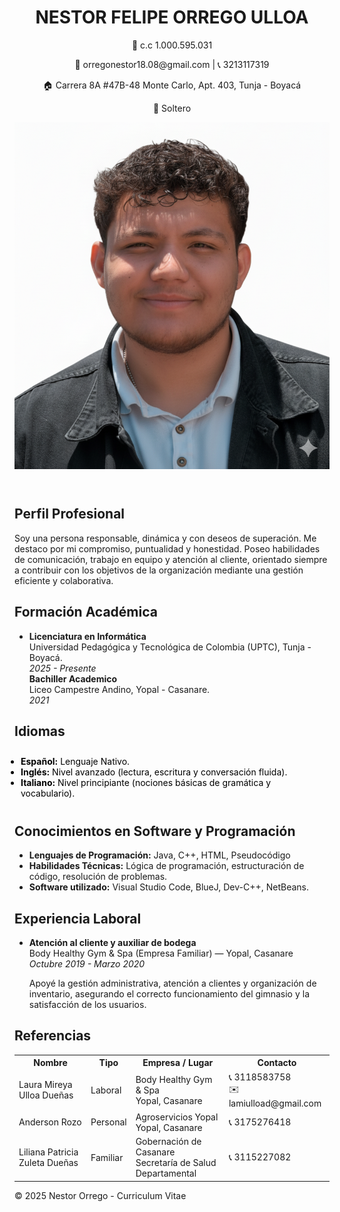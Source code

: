 <!DOCTYPE html>
<html lang="es">

<head>
  <meta charset="UTF-8">
  <meta name="viewport" content="width=device-width, initial-scale=1.0">
 
</head>

<body>

  <header>
    <h1>NESTOR FELIPE ORREGO ULLOA</h1>
    <p>👤 c.c 1.000.595.031</p>
    <p>📧 orregonestor18.08@gmail.com | 📞 3213117319</p>
    <p>🏠 Carrera 8A #47B-48 Monte Carlo, Apt. 403, Tunja - Boyacá</p>
    <p>💼 Soltero</p>
    <img src="perfil.png" alt="Nestor Orrego">
  </header>

  <section>
    <h2>Perfil Profesional</h2>
    <p>
      Soy una persona responsable, dinámica y con deseos de superación. Me destaco por mi compromiso, puntualidad y
      honestidad. Poseo habilidades de comunicación, trabajo en equipo y atención al cliente, orientado siempre a
      contribuir con los objetivos de la organización mediante una gestión eficiente y colaborativa.
    </p>
  </section>

  <section>
    <h2>Formación Académica</h2>
    <ul>
      <li>
        <strong>Licenciatura en Informática</strong><br>
        Universidad Pedagógica y Tecnológica de Colombia (UPTC), Tunja - Boyacá.<br>
        <em>2025 - Presente</em> <br>
        <strong>Bachiller Academico</strong><br>
        Liceo Campestre Andino, Yopal - Casanare.<br>
        <em>2021</em>

  </section>
  
  <section>
    <h2>Idiomas</h2>
    <ul style="color: rgb(0, 0, 0); padding: 10px;">
      <li><strong>Español:</strong> Lenguaje Nativo.</li>
      <li><strong>Inglés:</strong> Nivel avanzado (lectura, escritura y conversación fluida).</li>
      <li><strong>Italiano:</strong> Nivel principiante (nociones básicas de gramática y vocabulario).</li>
    </ul>
  </section>

  <section>
    <h2>Conocimientos en Software y Programación</h2>
    <ul>
      <li><strong>Lenguajes de Programación:</strong> Java, C++, HTML, Pseudocódigo</li>
      <li><strong>Habilidades Técnicas:</strong> Lógica de programación, estructuración de código, resolución de
        problemas.</li>
      <li><strong>Software utilizado:</strong> Visual Studio Code, BlueJ, Dev-C++, NetBeans.</li>
    </ul>
  </section>

  <section>
    <h2>Experiencia Laboral</h2>
    <ul>
      <li>
        <strong>Atención al cliente y auxiliar de bodega</strong><br>
        Body Healthy Gym & Spa (Empresa Familiar) — Yopal, Casanare<br>
        <em>Octubre 2019 - Marzo 2020</em><br>
        <p>Apoyé la gestión administrativa, atención a clientes y organización de inventario, asegurando el correcto
          funcionamiento del gimnasio y la satisfacción de los usuarios.</p>
      </li>
    </ul>
  </section>

  <section>
    <h2>Referencias</h2>
    <table>
      <tr>
        <th>Nombre</th>
        <th>Tipo</th>
        <th>Empresa / Lugar</th>
        <th>Contacto</th>
      </tr>
      <tr>
        <td>Laura Mireya Ulloa Dueñas</td>
        <td>Laboral</td>
        <td>Body Healthy Gym & Spa<br>Yopal, Casanare</td>
        <td>📞 3118583758<br>✉️ lamiulload@gmail.com</td>
      </tr>
      <tr>
        <td>Anderson Rozo</td>
        <td>Personal</td>
        <td>Agroservicios Yopal<br>Yopal, Casanare</td>
        <td>📞 3175276418</td>
      </tr>
      <tr>
        <td>Liliana Patricia Zuleta Dueñas</td>
        <td>Familiar</td>
        <td>Gobernación de Casanare<br>Secretaría de Salud Departamental</td>
        <td>📞 3115227082</td>
      </tr>
    </table>
  </section>

  <footer>
    &copy; 2025 Nestor Orrego - Curriculum Vitae
  </footer>

</body>

</html>
